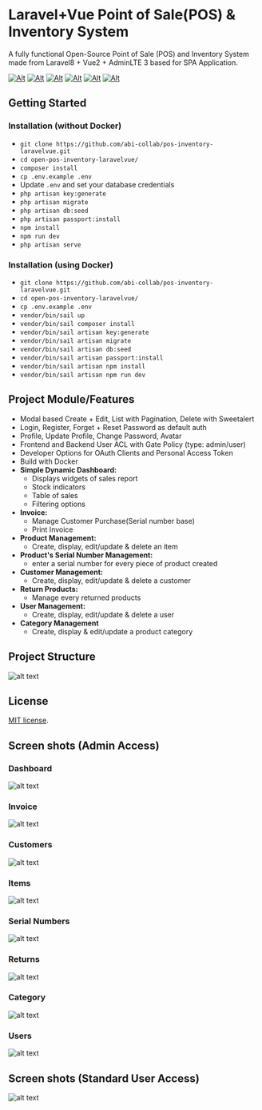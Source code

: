 
# Laravel+Vue Point of Sale(POS) & Inventory System

A fully functional Open-Source Point of Sale (POS) and Inventory System made from Laravel8 + Vue2 + AdminLTE 3 based for SPA Application.

[![Alt](https://img.shields.io/badge/Laravel%20-8-F05340)](https://laravel.com/docs/8.x/readme)
[![Alt](https://img.shields.io/badge/Vue-2.6.14-41B883)](https://vuejs.org/guide/quick-start.html)
[![Alt](https://img.shields.io/badge/Admin%20LTE%20-3-lightgrey)](https://adminlte.io/docs/3.0/layout.html)
[![Alt](https://img.shields.io/badge/Bootstrap%20-4-%230099CC)](https://getbootstrap.com/docs/4.0/getting-started/introduction/)
[![Alt](https://img.shields.io/badge/Bootstrapvue%20-2.21.2-blueviolet)](https://bootstrap-vue.org/)
[![Alt](https://img.shields.io/badge/sweetalert2-9.17.2-violet)](https://sweetalert2.github.io/)

## Getting Started

### Installation (without Docker)

- `git clone https://github.com/abi-collab/pos-inventory-laravelvue.git`
- `cd open-pos-inventory-laravelvue/`
- `composer install`
- `cp .env.example .env`
- Update `.env` and set your database credentials
- `php artisan key:generate`
- `php artisan migrate`
- `php artisan db:seed`
- `php artisan passport:install`
- `npm install`
- `npm run dev`
- `php artisan serve`

### Installation (using Docker)

- `git clone https://github.com/abi-collab/pos-inventory-laravelvue.git`
- `cd open-pos-inventory-laravelvue/`
- `cp .env.example .env`
- `vendor/bin/sail up`
- `vendor/bin/sail composer install`
- `vendor/bin/sail artisan key:generate`
- `vendor/bin/sail artisan migrate`
- `vendor/bin/sail artisan db:seed`
- `vendor/bin/sail artisan passport:install`
- `vendor/bin/sail artisan npm install`
- `vendor/bin/sail artisan npm run dev`

## Project Module/Features

- Modal based Create + Edit, List with Pagination, Delete with Sweetalert
- Login, Register, Forget + Reset Password as default auth
- Profile, Update Profile, Change Password, Avatar
- Frontend and Backend User ACL with Gate Policy (type: admin/user)
- Developer Options for OAuth Clients and Personal Access Token
- Build with Docker
- **Simple Dynamic Dashboard:**
  - Displays widgets of sales report
  - Stock indicators
  - Table of sales
  - Filtering options
- **Invoice:**
  - Manage Customer Purchase(Serial number base)
  - Print Invoice
- **Product Management:**
  - Create, display, edit/update & delete an item
- **Product's Serial Number Management:**
  - enter a serial number for every piece of product created
- **Customer Management:**
  - Create, display, edit/update & delete a customer
- **Return Products:**
  - Manage every returned products
- **User Management:**
  - Create, display, edit/update & delete a user
- **Category Management**
  - Create, display & edit/update a product category

## Project Structure

![alt text](https://github.com/abi-collab/pos-inventory-laravelvue/blob/master/public/images/tree.png?raw=true)

## License

[MIT license](https://opensource.org/licenses/MIT).

## Screen shots (Admin Access)

### Dashboard

![alt text](https://github.com/abi-collab/open-pos-inventory-laravelvue/blob/master/public/forMDimgs/dashboard.png?raw=true)

### Invoice

![alt text](https://github.com/abi-collab/open-pos-inventory-laravelvue/blob/master/public/forMDimgs/invoice.png?raw=true)

### Customers

![alt text](https://github.com/abi-collab/open-pos-inventory-laravelvue/blob/master/public/forMDimgs/customers.png?raw=true)

### Items

![alt text](https://github.com/abi-collab/open-pos-inventory-laravelvue/blob/master/public/forMDimgs/items.png?raw=true)

### Serial Numbers

![alt text](https://github.com/abi-collab/open-pos-inventory-laravelvue/blob/master/public/forMDimgs/serialnos.png?raw=true)

### Returns

![alt text](https://github.com/abi-collab/open-pos-inventory-laravelvue/blob/master/public/forMDimgs/returns.png?raw=true)

### Category

![alt text](https://github.com/abi-collab/open-pos-inventory-laravelvue/blob/master/public/forMDimgs/category.png?raw=true)

### Users

![alt text](https://github.com/abi-collab/open-pos-inventory-laravelvue/blob/master/public/forMDimgs/users.png?raw=true)

## Screen shots (Standard User Access)

![alt text](https://github.com/abi-collab/open-pos-inventory-laravelvue/blob/master/public/forMDimgs/users.png?raw=true)
